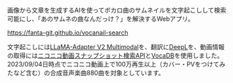 画像から文章を生成するAIを使ってボカロ曲のサムネイルを文字起こしして検索可能にし、「あのサムネの曲なんだっけ？」を解決するWebアプリ。

https://fanta-git.github.io/vocanail-search

文字起こしには[LLaMA-Adapter V2 Multimodal](https://github.com/OpenGVLab/LLaMA-Adapter/tree/main/llama_adapter_v2_multimodal7b)を、翻訳に[DeepL](https://www.deepl.com/ja/pro-api)を、動画情報の取得には[ニコニコ動画スナップショット検索API](https://site.nicovideo.jp/search-api-docs/snapshot)と[VocaDB](https://vocadb.net/swagger/index.html)を使用しました。
2023/09/04日時点でニコニコ動画上で100万再生以上（カバー・PVをつけてみたなど含む）の合成音声楽曲880曲を対象としています。
